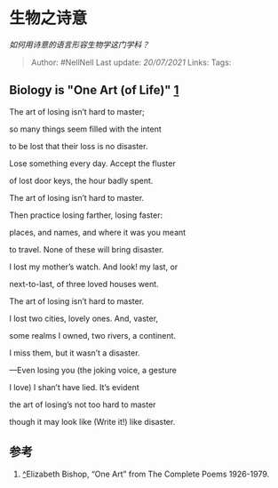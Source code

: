 # 生物之诗意
*如何用诗意的语言形容生物学这门学科？*

> Author: #NellNell
Last update: *20/07/2021*
Links:
Tags:

## Biology is "One Art (of Life)" [1](#ref_1)

The art of losing isn’t hard to master;

so many things seem filled with the intent

to be lost that their loss is no disaster.

Lose something every day. Accept the fluster

of lost door keys, the hour badly spent.

The art of losing isn’t hard to master.

Then practice losing farther, losing faster:

places, and names, and where it was you meant

to travel. None of these will bring disaster.

I lost my mother’s watch. And look! my last, or

next-to-last, of three loved houses went.

The art of losing isn’t hard to master.

I lost two cities, lovely ones. And, vaster,

some realms I owned, two rivers, a continent.

I miss them, but it wasn’t a disaster.

—Even losing you (the joking voice, a gesture

I love) I shan’t have lied. It’s evident

the art of losing’s not too hard to master

though it may look like (Write it!) like disaster.

## 参考

1.  [^](#ref_1_0)Elizabeth Bishop, “One Art” from The Complete Poems 1926-1979.
